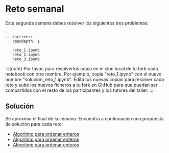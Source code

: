 # Reto semanal

Esta segunda semana debes resolver los siguientes tres problemas:

```{eval-rst}

.. toctree::
   :maxdepth: 1

   reto_1.ipynb
   reto_2.ipynb
   reto_3.ipynb

```

:::{note}
Por favor, para resolverlos copia en el clon local de tu fork cada notebook con
otro nombre. Por ejemplo, copia "reto_1.ipynb" con el nuevo nombre
"solucion_reto_1.ipynb". Edita tus nuevas copias para resolver cada reto y sube
los nuevos ficheros a tu fork en GitHub para que puedan ser compartidos con el
resto de los participantes y los tutores del taller.
:::

## Solución

Se aproxima el final de la semana. Encuentra a continuación una propuesta de solución para cada
reto:

- [Algoritmo para ordenar enteros](respuesta_reto_1.ipynb)
- [Algoritmo para ordenar enteros](respuesta_reto_2.ipynb)
- [Algoritmo para ordenar enteros](respuesta_reto_3.ipynb)


